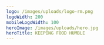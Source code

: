 ```yaml
---
logo: /images/uploads/logo-rm.png
logoWidth: 200
mobileLogoWidth: 100
heroImage: /images/uploads/hero.jpg
heroTitle: KEEPING FOOD HUMBLE
---
```

